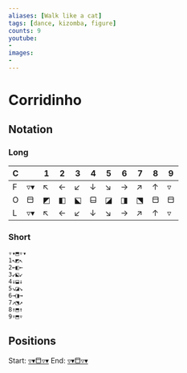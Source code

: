 ```yaml
---
aliases: [Walk like a cat] 
tags: [dance, kizomba, figure]
counts: 9
youtube:
- 
images:
-
---
```


# Corridinho
## Notation
### Long

| C   |     | 1   | 2   | 3   | 4   | 5   | 6   | 7   | 8   | 9    |
| --- | --- | --- | --- | --- | --- | --- | --- | --- | --- | --- |
| F  | ▿▾  | ↖   | ←   | ↙   | ↓   | ↘   | →   | ↗   |   ↑  |  ▿   |
| O   | ⬒   | ◩   | ◧   | ⬕   | ⬓   | ◪   | ◨   | ⬔   | ⬒   |   ⬒  |
| L   | ▿▾  | ↖   | ←   | ↙   | ↓   | ↘   | →   | ↗   |   ↑  |   ▿  |

### Short
```
▿▾⬒▿▾
1↖◩↖
2←◧←
3↙⬕↙
4↓⬓↓
5↘◪↘
6→◨→
7↗⬔↗
8↑⬒↑
9▿⬒▿
```

## Positions
Start: [▿▾⬒▿▾](Positions/Closed/▿▾⬒▿▾.md)
End: [▿▾⬒▿▾](Positions/Closed/▿▾⬒▿▾.md)